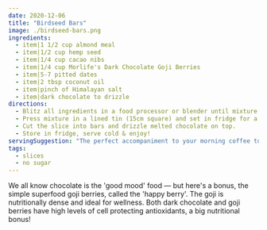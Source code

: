 ```yaml
---
date: 2020-12-06
title: "Birdseed Bars"
image: ./birdseed-bars.png
ingredients:
  - item|1 1/2 cup almond meal
  - item|1/2 cup hemp seed
  - item|1/4 cup cacao nibs
  - item|1/4 cup Morlife's Dark Chocolate Goji Berries
  - item|5-7 pitted dates
  - item|2 tbsp coconut oil
  - item|pinch of Himalayan salt
  - item|dark chocolate to drizzle
directions:
  - Blitz all ingredients in a food processor or blender until mixture is semi smooth & sticky.
  - Press mixture in a lined tin (15cm square) and set in fridge for a few hours, (overnight is best).
  - Cut the slice into bars and drizzle melted chocolate on top.
  - Store in fridge, serve cold & enjoy!
servingSuggestion: "The perfect accompaniment to your morning coffee to kick-start your day"
tags:
  - slices
  - no sugar
---
```


We all know chocolate is the 'good mood' food &mdash; but here's a bonus, the simple superfood goji berries, called the 'happy berry'. The goji is nutritionally dense and ideal for wellness. Both dark chocolate and goji berries have high levels of cell protecting antioxidants, a big nutritional bonus!

[//]: # "Source: Woolworths Catalogue - 1.7.2020 - 31.7.2020 - page 90"
